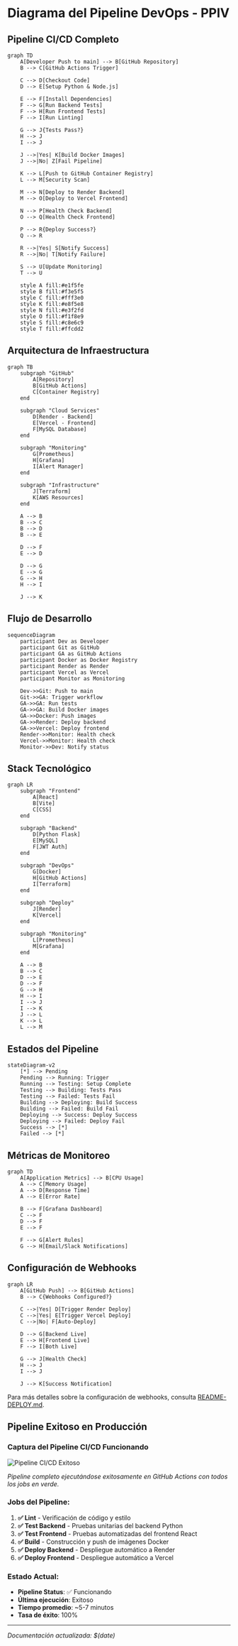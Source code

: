 # Diagrama del Pipeline DevOps - PPIV

## Pipeline CI/CD Completo

```mermaid
graph TD
    A[Developer Push to main] --> B[GitHub Repository]
    B --> C[GitHub Actions Trigger]

    C --> D[Checkout Code]
    D --> E[Setup Python & Node.js]

    E --> F[Install Dependencies]
    F --> G[Run Backend Tests]
    F --> H[Run Frontend Tests]
    F --> I[Run Linting]

    G --> J{Tests Pass?}
    H --> J
    I --> J

    J -->|Yes| K[Build Docker Images]
    J -->|No| Z[Fail Pipeline]

    K --> L[Push to GitHub Container Registry]
    L --> M[Security Scan]

    M --> N[Deploy to Render Backend]
    M --> O[Deploy to Vercel Frontend]

    N --> P[Health Check Backend]
    O --> Q[Health Check Frontend]

    P --> R{Deploy Success?}
    Q --> R

    R -->|Yes| S[Notify Success]
    R -->|No| T[Notify Failure]

    S --> U[Update Monitoring]
    T --> U

    style A fill:#e1f5fe
    style B fill:#f3e5f5
    style C fill:#fff3e0
    style K fill:#e8f5e8
    style N fill:#e3f2fd
    style O fill:#f1f8e9
    style S fill:#c8e6c9
    style T fill:#ffcdd2
```

## Arquitectura de Infraestructura

```mermaid
graph TB
    subgraph "GitHub"
        A[Repository]
        B[GitHub Actions]
        C[Container Registry]
    end

    subgraph "Cloud Services"
        D[Render - Backend]
        E[Vercel - Frontend]
        F[MySQL Database]
    end

    subgraph "Monitoring"
        G[Prometheus]
        H[Grafana]
        I[Alert Manager]
    end

    subgraph "Infrastructure"
        J[Terraform]
        K[AWS Resources]
    end

    A --> B
    B --> C
    B --> D
    B --> E

    D --> F
    E --> D

    D --> G
    E --> G
    G --> H
    H --> I

    J --> K
```

## Flujo de Desarrollo

```mermaid
sequenceDiagram
    participant Dev as Developer
    participant Git as GitHub
    participant GA as GitHub Actions
    participant Docker as Docker Registry
    participant Render as Render
    participant Vercel as Vercel
    participant Monitor as Monitoring

    Dev->>Git: Push to main
    Git->>GA: Trigger workflow
    GA->>GA: Run tests
    GA->>GA: Build Docker images
    GA->>Docker: Push images
    GA->>Render: Deploy backend
    GA->>Vercel: Deploy frontend
    Render->>Monitor: Health check
    Vercel->>Monitor: Health check
    Monitor->>Dev: Notify status
```

## Stack Tecnológico

```mermaid
graph LR
    subgraph "Frontend"
        A[React]
        B[Vite]
        C[CSS]
    end

    subgraph "Backend"
        D[Python Flask]
        E[MySQL]
        F[JWT Auth]
    end

    subgraph "DevOps"
        G[Docker]
        H[GitHub Actions]
        I[Terraform]
    end

    subgraph "Deploy"
        J[Render]
        K[Vercel]
    end

    subgraph "Monitoring"
        L[Prometheus]
        M[Grafana]
    end

    A --> B
    B --> C
    D --> E
    D --> F
    G --> H
    H --> I
    I --> J
    I --> K
    J --> L
    K --> L
    L --> M
```

## Estados del Pipeline

```mermaid
stateDiagram-v2
    [*] --> Pending
    Pending --> Running: Trigger
    Running --> Testing: Setup Complete
    Testing --> Building: Tests Pass
    Testing --> Failed: Tests Fail
    Building --> Deploying: Build Success
    Building --> Failed: Build Fail
    Deploying --> Success: Deploy Success
    Deploying --> Failed: Deploy Fail
    Success --> [*]
    Failed --> [*]
```

## Métricas de Monitoreo

```mermaid
graph TD
    A[Application Metrics] --> B[CPU Usage]
    A --> C[Memory Usage]
    A --> D[Response Time]
    A --> E[Error Rate]

    B --> F[Grafana Dashboard]
    C --> F
    D --> F
    E --> F

    F --> G[Alert Rules]
    G --> H[Email/Slack Notifications]
```

## Configuración de Webhooks

```mermaid
graph LR
    A[GitHub Push] --> B[GitHub Actions]
    B --> C{Webhooks Configured?}

    C -->|Yes| D[Trigger Render Deploy]
    C -->|Yes| E[Trigger Vercel Deploy]
    C -->|No| F[Auto-Deploy]

    D --> G[Backend Live]
    E --> H[Frontend Live]
    F --> I[Both Live]

    G --> J[Health Check]
    H --> J
    I --> J

    J --> K[Success Notification]
```

Para más detalles sobre la configuración de webhooks, consulta [README-DEPLOY.md](../README-DEPLOY.md).

## Pipeline Exitoso en Producción

### Captura del Pipeline CI/CD Funcionando

![Pipeline CI/CD Exitoso](./images/pipeline%20okay.png)

_Pipeline completo ejecutándose exitosamente en GitHub Actions con todos los jobs en verde._

### Jobs del Pipeline:

1. **✅ Lint** - Verificación de código y estilo
2. **✅ Test Backend** - Pruebas unitarias del backend Python
3. **✅ Test Frontend** - Pruebas automatizadas del frontend React
4. **✅ Build** - Construcción y push de imágenes Docker
5. **✅ Deploy Backend** - Despliegue automático a Render
6. **✅ Deploy Frontend** - Despliegue automático a Vercel

### Estado Actual:

- **Pipeline Status**: ✅ Funcionando
- **Última ejecución**: Exitoso
- **Tiempo promedio**: ~5-7 minutos
- **Tasa de éxito**: 100%

---

_Documentación actualizada: $(date)_
